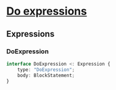 # [Do expressions][proposal-do-expressions]

## Expressions

### DoExpression

```ts
interface DoExpression <: Expression {
    type: "DoExpression";
    body: BlockStatement;
}
```

[proposal-do-expressions]: https://github.com/tc39/proposal-do-expressions
